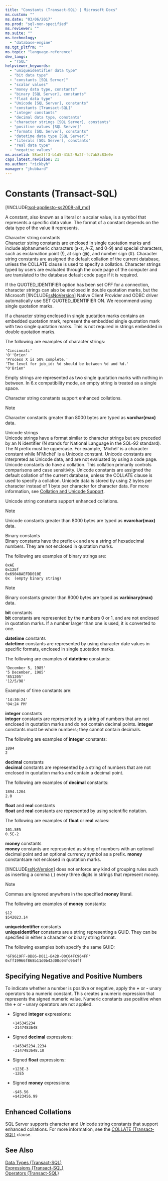 ```yaml
---
title: "Constants (Transact-SQL) | Microsoft Docs"
ms.custom: ""
ms.date: "03/06/2017"
ms.prod: "sql-non-specified"
ms.reviewer: ""
ms.suite: ""
ms.technology: 
  - "database-engine"
ms.tgt_pltfrm: ""
ms.topic: "language-reference"
dev_langs: 
  - "TSQL"
helpviewer_keywords: 
  - "uniqueidentifier data type"
  - "bit data type"
  - "constants [SQL Server]"
  - "scalar values"
  - "money data type, constants"
  - "binary [SQL Server], constants"
  - "float data type"
  - "Unicode [SQL Server], constants"
  - "constants [Transact-SQL]"
  - "integer constants"
  - "decimal data type, constants"
  - "character strings [SQL Server], constants"
  - "positive values [SQL Server]"
  - "formats [SQL Server], constants"
  - "datetime data type [SQL Server]"
  - "literals [SQL Server], constants"
  - "real data type"
  - "negative values"
ms.assetid: 58ae3ff3-b1d5-41b2-9a2f-fc7ab8c83e0e
caps.latest.revision: 21
ms.author: "rickbyh"
manager: "jhubbard"
---
```

# Constants (Transact-SQL)
[!INCLUDE[tsql-appliesto-ss2008-all_md](../../database-engine/configure/windows/includes/tsql-appliesto-ss2008-all-md.md)]

  A constant, also known as a literal or a scalar value, is a symbol that represents a specific data value. The format of a constant depends on the data type of the value it represents.  
  
 Character string constants  
 Character string constants are enclosed in single quotation marks and include alphanumeric characters (a-z, A-Z, and 0-9) and special characters, such as exclamation point (!), at sign (@), and number sign (#). Character string constants are assigned the default collation of the current database, unless the COLLATE clause is used to specify a collation. Character strings typed by users are evaluated through the code page of the computer and are translated to the database default code page if it is required.  
  
 If the QUOTED_IDENTIFIER option has been set OFF for a connection, character strings can also be enclosed in double quotation marks, but the Microsoft [!INCLUDE[ssNoVersion](../../advanced-analytics/r-services/includes/ssnoversion-md.md)] Native Client Provider and ODBC driver automatically use SET QUOTED_IDENTIFIER ON. We recommend using single quotation marks.  
  
 If a character string enclosed in single quotation marks contains an embedded quotation mark, represent the embedded single quotation mark with two single quotation marks. This is not required in strings embedded in double quotation marks.  
  
 The following are examples of character strings:  
  
```  
'Cincinnati'  
'O''Brien'  
'Process X is 50% complete.'  
'The level for job_id: %d should be between %d and %d.'  
"O'Brien"  
```  
  
 Empty strings are represented as two single quotation marks with nothing in between. In 6.x compatibility mode, an empty string is treated as a single space.  
  
 Character string constants support enhanced collations.  
  
> [!NOTE]  
>  Character constants greater than 8000 bytes are typed as **varchar(max)** data.  
  
 Unicode strings  
 Unicode strings have a format similar to character strings but are preceded by an N identifier (N stands for National Language in the SQL-92 standard). The N prefix must be uppercase. For example, 'Michél' is a character constant while N'Michél' is a Unicode constant. Unicode constants are interpreted as Unicode data, and are not evaluated by using a code page. Unicode constants do have a collation. This collation primarily controls comparisons and case sensitivity. Unicode constants are assigned the default collation of the current database, unless the COLLATE clause is used to specify a collation. Unicode data is stored by using 2 bytes per character instead of 1 byte per character for character data. For more information, see [Collation and Unicode Support](../../relational-databases/collations/collation-and-unicode-support.md).  
  
 Unicode string constants support enhanced collations.  
  
> [!NOTE]  
>  Unicode constants greater than 8000 bytes are typed as **nvarchar(max)** data.  
  
 Binary constants  
 Binary constants have the prefix `0x` and are a string of hexadecimal numbers. They are not enclosed in quotation marks.  
  
 The following are examples of binary strings are:  
  
```  
0xAE  
0x12Ef  
0x69048AEFDD010E  
0x  (empty binary string)  
```  
  
> [!NOTE]  
>  Binary constants greater than 8000 bytes are typed as **varbinary(max)** data.  
  
 **bit** constants  
 **bit** constants are represented by the numbers 0 or 1, and are not enclosed in quotation marks. If a number larger than one is used, it is converted to one.  
  
 **datetime** constants  
 **datetime** constants are represented by using character date values in specific formats, enclosed in single quotation marks.  
  
 The following are examples of **datetime** constants:  
  
```  
'December 5, 1985'  
'5 December, 1985'  
'851205'  
'12/5/98'  
```  
  
 Examples of time constants are:  
  
```  
'14:30:24'  
'04:24 PM'  
```  
  
 **integer** constants  
 **integer** constants are represented by a string of numbers that are not enclosed in quotation marks and do not contain decimal points. **integer** constants must be whole numbers; they cannot contain decimals.  
  
 The following are examples of **integer** constants:  
  
```  
1894  
2  
```  
  
 **decimal** constants  
 **decimal** constants are represented by a string of numbers that are not enclosed in quotation marks and contain a decimal point.  
  
 The following are examples of **decimal** constants:  
  
```  
1894.1204  
2.0  
```  
  
 **float** and **real** constants  
 **float** and **real** constants are represented by using scientific notation.  
  
 The following are examples of **float** or **real** values:  
  
```  
101.5E5  
0.5E-2  
```  
  
 **money** constants  
 **money** constants are represented as string of numbers with an optional decimal point and an optional currency symbol as a prefix. **money** constantsare not enclosed in quotation marks.  
  
 [!INCLUDE[ssNoVersion](../../advanced-analytics/r-services/includes/ssnoversion-md.md)] does not enforce any kind of grouping rules such as inserting a comma (,) every three digits in strings that represent money.  
  
> [!NOTE]  
>  Commas are ignored anywhere in the specified **money** literal.  
  
 The following are examples of **money** constants:  
  
```  
$12  
$542023.14  
```  
  
 **uniqueidentifier** constants  
 **uniqueidentifier** constants are a string representing a GUID. They can be specified in either a character or binary string format.  
  
 The following examples both specify the same GUID:  
  
```  
'6F9619FF-8B86-D011-B42D-00C04FC964FF'  
0xff19966f868b11d0b42d00c04fc964ff  
```  
  
## Specifying Negative and Positive Numbers  
 To indicate whether a number is positive or negative, apply the **+** or **-** unary operators to a numeric constant. This creates a numeric expression that represents the signed numeric value. Numeric constants use positive when the **+** or **-** unary operators are not applied.  
  
-   Signed **integer** expressions:  
  
    ```  
    +145345234  
    -2147483648  
    ```  
  
-   Signed **decimal** expressions:  
  
    ```  
    +145345234.2234  
    -2147483648.10  
    ```  
  
-   Signed **float** expressions:  
  
    ```  
    +123E-3  
    -12E5  
    ```  
  
-   Signed **money** expressions:  
  
    ```  
    -$45.56  
    +$423456.99  
    ```  
  
## Enhanced Collations  
 SQL Server supports character and Unicode string constants that support enhanced collations. For more information, see the [COLLATE &#40;Transact-SQL&#41;](../Topic/COLLATE%20\(Transact-SQL\).md) clause.  
  
## See Also  
 [Data Types &#40;Transact-SQL&#41;](../../t-sql/data-types/data-types-transact-sql.md)   
 [Expressions &#40;Transact-SQL&#41;](../../t-sql/language-elements/expressions-transact-sql.md)   
 [Operators &#40;Transact-SQL&#41;](../../t-sql/language-elements/operators-transact-sql.md)  
  
  